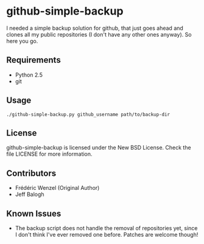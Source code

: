 github-simple-backup
====================

I needed a simple backup solution for github, that just goes ahead and clones
all my public repositories (I don't have any other ones anyway). So here you
go.

Requirements
------------
* Python 2.5
* git

Usage
-----
    ./github-simple-backup.py github_username path/to/backup-dir

License
-------
github-simple-backup is licensed under the New BSD License. Check the file
LICENSE for more information.

Contributors
------------
* Frédéric Wenzel (Original Author)
* Jeff Balogh

Known Issues
------------
* The backup script does not handle the removal of repositories yet, since I
  don't think I've ever removed one before. Patches are welcome though!

